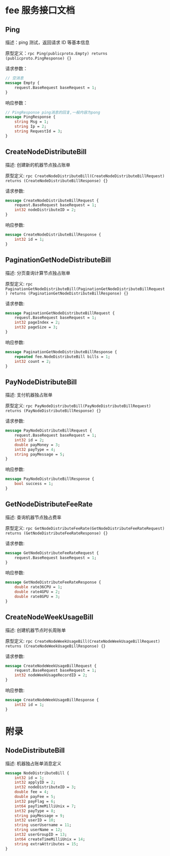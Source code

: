 # fee 服务接口文档

## Ping

描述：ping 测试，返回请求 ID 等基本信息

原型定义：`rpc Ping(publicproto.Empty) returns (publicproto.PingResponse) {}`

请求参数：

```protobuf
// 空消息
message Empty {
    request.BaseRequest baseRequest = 1;
}
```

响应参数：

```protobuf
// PingResponse ping消息的回复,一般内容为pong
message PingResponse {
    string Msg = 1;
    string Ip = 2;
    string RequestId = 3;
}
```

## CreateNodeDistributeBill

描述: 创建新的机器节点独占账单

原型定义: `rpc CreateNodeDistributeBill(CreateNodeDistributeBillRequest) returns (CreateNodeDistributeBillResponse) {}`

请求参数:

```protobuf
message CreateNodeDistributeBillRequest {
    request.BaseRequest baseRequest = 1;
    int32 nodeDistributeID = 2;
}
```

响应参数:

```protobuf
message CreateNodeDistributeBillResponse {
    int32 id = 1;
}
```

## PaginationGetNodeDistributeBill

描述: 分页查询计算节点独占账单

原型定义: `rpc PaginationGetNodeDistributeBill(PaginationGetNodeDistributeBillRequest) returns (PaginationGetNodeDistributeBillResponse) {}`

请求参数:

```protobuf
message PaginationGetNodeDistributeBillRequest {
    request.BaseRequest baseRequest = 1;
    int32 pageIndex = 2;
    int32 pageSize = 3;
}
```

响应参数:

```protobuf
message PaginationGetNodeDistributeBillResponse {
    repeated fee.NodeDistributeBill bills = 1;
    int32 count = 2;
}
```

## PayNodeDistributeBill

描述: 支付机器独占账单

原型定义: `rpc PayNodeDistributeBill(PayNodeDistributeBillRequest) returns (PayNodeDistributeBillResponse) {}`

请求参数:

```protobuf
message PayNodeDistributeBillRequest {
    request.BaseRequest baseRequest = 1;
    int32 id = 2;
    double payMoney = 3;
    int32 payType = 4;
    string payMessage = 5;
}
```

响应参数:

```protobuf
message PayNodeDistributeBillResponse {
    bool success = 1;
}
```

## GetNodeDistributeFeeRate

描述: 查询机器节点独占费率

原型定义: `rpc GetNodeDistributeFeeRate(GetNodeDistributeFeeRateRequest) returns (GetNodeDistributeFeeRateResponse) {}`

请求参数:

```protobuf
message GetNodeDistributeFeeRateRequest {
    request.BaseRequest baseRequest = 1;
}
```

响应参数:

```protobuf
message GetNodeDistributeFeeRateResponse {
    double rate36CPU = 1;
    double rate4GPU = 2;
    double rate8GPU = 3;
}
```

## CreateNodeWeekUsageBill

描述: 创建机器节点时长周账单

原型定义: `rpc CreateNodeWeekUsageBill(CreateNodeWeekUsageBillRequest) returns (CreateNodeWeekUsageBillResponse) {}`

请求参数:

```protobuf
message CreateNodeWeekUsageBillRequest {
    request.BaseRequest baseRequest = 1;
    int32 nodeWeekUsageRecordID = 2;
}
```

响应参数:

```protobuf
message CreateNodeWeekUsageBillResponse {
    int32 id = 1;
}
```

# 附录

## NodeDistributeBill

描述: 机器独占账单消息定义

```protobuf
message NodeDistributeBill {
    int32 id = 1;
    int32 applyID = 2;
    int32 nodeDistributeID = 3;
    double fee = 4;
    double payFee = 5;
    int32 payFlag = 6;
    int64 payTimeMilliUnix = 7;
    int32 payType = 8;
    string payMessage = 9;
    int32 userID = 10;
    string userUsername = 11;
    string userName = 12;
    int32 userGroupID = 13;
    int64 createTimeMilliUnix = 14;
    string extraAttributes = 15;
}
```
